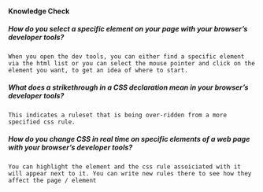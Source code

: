 #### Knowledge Check

  #####  How do you select a specific element on your page with your browser’s developer tools?
    When you open the dev tools, you can either find a specific element via the html list or you can select the mouse pointer and click on the element you want, to get an idea of where to start.

  #####  What does a strikethrough in a CSS declaration mean in your browser’s developer tools?
    This indicates a ruleset that is being over-ridden from a more specified css rule.


  #####  How do you change CSS in real time on specific elements of a web page with your browser’s developer tools?
    You can highlight the element and the css rule assoiciated with it will appear next to it. You can write new rules there to see how they affect the page / element